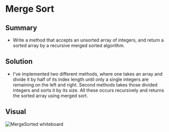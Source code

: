 # Merge Sort

## Summary 
- Write a method that accepts an unsorted array of integers, and return a sorted array by a recursive merged sorted algorithm.

## Solution
- I've implemented two different methods, where one takes an array and divide it by half of its index length until only a single integers are
remaining on the left and right. Second methods takes those divided integers and sorts it by its size. All these occurs recursively and returns the
sorted array using merged sort.

## Visual
![MergeSorted whiteboard](../../../assets/MergeSortWhiteboard.jpg)